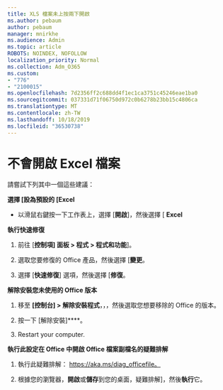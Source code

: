 ```yaml
---
title: XLS 檔案未上按兩下開啟
ms.author: pebaum
author: pebaum
manager: mnirkhe
ms.audience: Admin
ms.topic: article
ROBOTS: NOINDEX, NOFOLLOW
localization_priority: Normal
ms.collection: Adm_O365
ms.custom:
- "776"
- "2100015"
ms.openlocfilehash: 7d2356ff2c688dd4f1ec1ca3751c45246eae1ba0
ms.sourcegitcommit: 037331d71f06750d972c0b6278b23bb15c4806ca
ms.translationtype: MT
ms.contentlocale: zh-TW
ms.lasthandoff: 10/18/2019
ms.locfileid: "36530738"
---
```

# <a name="excel-file-doesnt-open"></a>不會開啟 Excel 檔案

請嘗試下列其中一個這些建議：

**選擇 [設為預設的 [Excel**

* 以滑鼠右鍵按一下工作表上，選擇 [**開啟**]，然後選擇 [ **Excel**

**執行快速修復**

1. 前往 [**控制項] 面板 > 程式 > 程式和功能**]。

2. 選取您要修復的 Office 產品，然後選擇 [**變更**。

3. 選擇 [**快速修復**] 選項，然後選擇 [**修復**。

**解除安裝您未使用的 Office 版本**

1. 移至 **[控制台] > 解除安裝程式**，，，然後選取您想要移除的 Office 的版本。

2. 按一下 [解除安裝]****。

3. Restart your computer.

**執行此設定在 Office 中開啟 Office 檔案副檔名的疑難排解**

1. 執行此疑難排解： https://aka.ms/diag_officefile。

2. 根據您的瀏覽器，**開啟**或**儲存**到您的桌面，疑難排解]，然後**執行**它。
